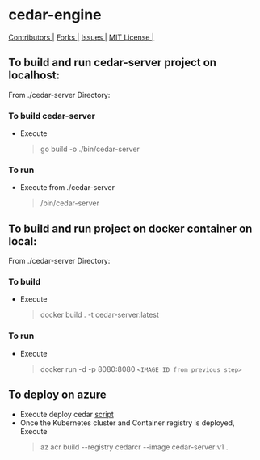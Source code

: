 # cedar-engine

[Contributors |](https://github.com/karthiklsarma/cedar-server/graphs/contributors)
[Forks |](https://github.com/karthiklsarma/cedar-server/network/members)
[Issues |](https://github.com/karthiklsarma/cedar-server/issues)
[MIT License |](https://github.com/karthiklsarma/cedar-server/blob/main/LICENSE)

## To build and run cedar-server project on localhost:

From ./cedar-server Directory:

### To build cedar-server

- Execute
  > go build -o ./bin/cedar-server

### To run

- Execute from ./cedar-server
  > /bin/cedar-server

## To build and run project on docker container on local:

From ./cedar-server Directory:

### To build

- Execute
  > docker build . -t cedar-server:latest

### To run

- Execute
  > docker run -d -p 8080:8080 `<IMAGE ID from previous step>`

## To deploy on azure

- Execute deploy cedar [script](https://github.com/karthiklsarma/cedar-deploy/blob/main/cedar-deploy.sh)
- Once the Kubernetes cluster and Container registry is deployed, Execute
  > az acr build --registry cedarcr --image cedar-server:v1 .
